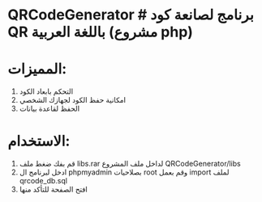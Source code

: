 # QRCodeGenerator # برنامج لصانعة كود QR باللغة العربية (مشروع php) #



# المميزات:
1. التحكم بابعاد الكود
2. امكانية حفظ الكود لجهازك الشخصي
3. الحفظ لقاعدة بيانات



# الاستخدام:
1. قم بفك ضغط ملف libs.rar لداخل ملف المشروع  QRCodeGenerator/libs
2. ادخل لبرنامج ال phpmyadmin بصلاحيات root وقم بعمل import لملف qrcode_db.sql 
3. افتح الصفحة للتأكد منها
